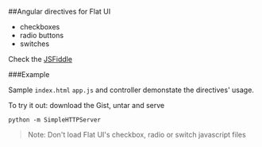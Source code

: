 ##Angular directives for Flat UI

- checkboxes
- radio buttons 
- switches

Check the [JSFiddle](http://jsfiddle.net/cirqueit/HYtx5/3/embedded/result/)

###Example 

Sample `index.html` `app.js` and controller demonstate the directives' usage.

To try it out: download the Gist, untar and serve

    python -m SimpleHTTPServer
    


> Note: Don't load Flat UI's checkbox, radio or switch javascript files
